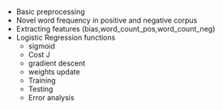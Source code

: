 - Basic preprocessing
- Novel word frequency in positive and negative corpus
- Extracting features (bias,word_count_pos,word_count_neg)
- Logistic Regression functions
  - sigmoid
  - Cost J
  - gradient descent
  - weights update
  - Training 
  - Testing
  - Error analysis 
